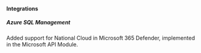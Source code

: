 #### Integrations

##### Azure SQL Management

Added support for National Cloud in Microsoft 365 Defender, implemented in the Microsoft API Module.
